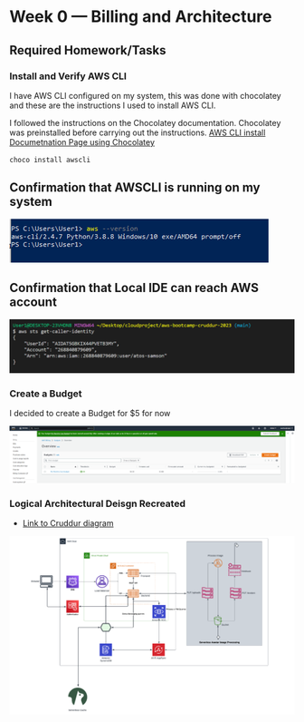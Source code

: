 # Week 0 — Billing and Architecture

## Required Homework/Tasks

### Install and Verify AWS CLI

I have AWS CLI configured on my system, this was done with chocolatey and these are the instructions I used to install AWS CLI.

I followed the instructions on the Chocolatey documentation. Chocolatey was preinstalled before carrying out the instructions. [AWS CLI install Documetnation Page using Chocolatey](https://community.chocolatey.org/packages?q=awscli)

```
choco install awscli
```
## Confirmation that AWSCLI is running on my system

![Confirmation of AWS CLI](../_docs/assets/awscli.PNG)


## Confirmation that Local IDE can reach AWS account

![Confirmation of access to aws](../_docs/assets/accessaws.PNG)


### Create a Budget

I decided to create a Budget for $5 for now

![Image of The Budget Alarm I Created](../_docs//assets/budget.PNG) 

### Logical Architectural Deisgn Recreated
- [Link to Cruddur diagram](https://lucid.app/lucidchart/f09b047b-386d-4463-aa29-1316be456e27/edit?viewport_loc=-385%2C329%2C2767%2C1379%2C0_0&invitationId=inv_684d5a3e-8dde-4e9d-bf0f-7c5f24e2d169)

![Rearchitecture](../_docs//assets/rearchitecture.PNG)